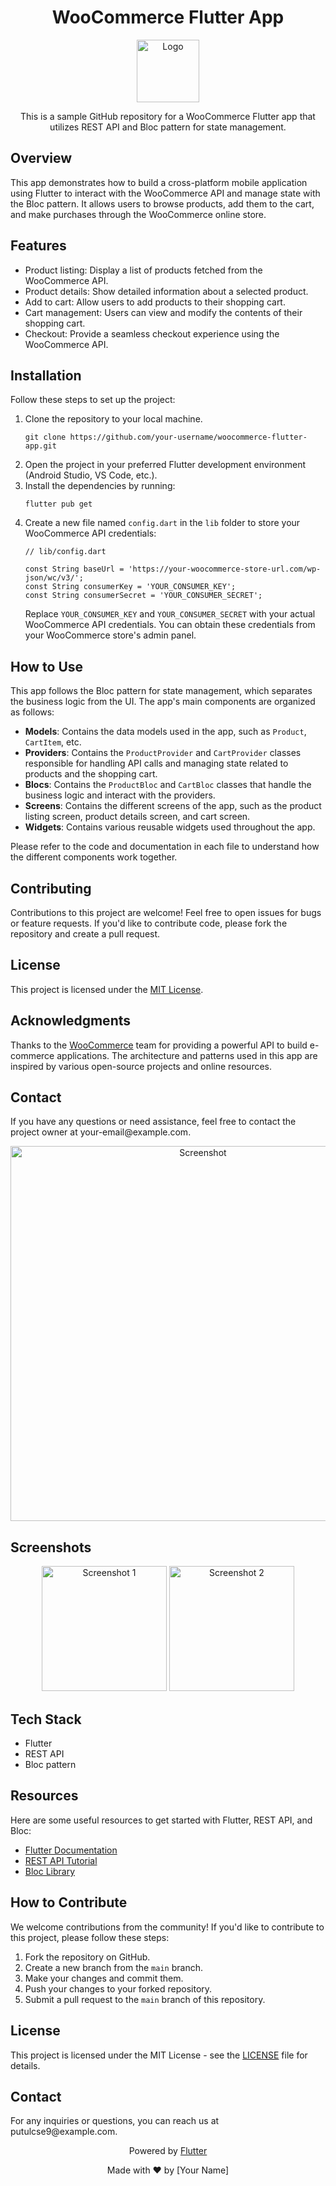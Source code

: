 
<h1 align="center">
  WooCommerce Flutter App
</h1>

<p align="center">
  <img alt="Logo" src="https://user-images.githubusercontent.com/32623983/170842452-2ea3a2f8-2164-421e-8788-d52c878a1a07.png" width="100" />
</p>

<p align="center">
  This is a sample GitHub repository for a WooCommerce Flutter app that utilizes REST API and Bloc pattern for state management.
</p>

<h2>Overview</h2>

<p>
  This app demonstrates how to build a cross-platform mobile application using Flutter to interact with the WooCommerce API and manage state with the Bloc pattern. It allows users to browse products, add them to the cart, and make purchases through the WooCommerce online store.
</p>

<h2>Features</h2>

<ul>
  <li>Product listing: Display a list of products fetched from the WooCommerce API.</li>
  <li>Product details: Show detailed information about a selected product.</li>
  <li>Add to cart: Allow users to add products to their shopping cart.</li>
  <li>Cart management: Users can view and modify the contents of their shopping cart.</li>
  <li>Checkout: Provide a seamless checkout experience using the WooCommerce API.</li>
</ul>

<h2>Installation</h2>

<p>
  Follow these steps to set up the project:
</p>

<ol>
  <li>Clone the repository to your local machine.</li>

<pre><code>git clone https://github.com/your-username/woocommerce-flutter-app.git</code></pre>

  <li>Open the project in your preferred Flutter development environment (Android Studio, VS Code, etc.).</li>

  <li>Install the dependencies by running:</li>

<pre><code>flutter pub get</code></pre>

  <li>Create a new file named <code>config.dart</code> in the <code>lib</code> folder to store your WooCommerce API credentials:</li>

<pre><code>// lib/config.dart

const String baseUrl = 'https://your-woocommerce-store-url.com/wp-json/wc/v3/';
const String consumerKey = 'YOUR_CONSUMER_KEY';
const String consumerSecret = 'YOUR_CONSUMER_SECRET';</code></pre>

  <p>Replace <code>YOUR_CONSUMER_KEY</code> and <code>YOUR_CONSUMER_SECRET</code> with your actual WooCommerce API credentials. You can obtain these credentials from your WooCommerce store's admin panel.</p>
</ol>

<h2>How to Use</h2>

<p>
  This app follows the Bloc pattern for state management, which separates the business logic from the UI. The app's main components are organized as follows:
</p>

<ul>
  <li><strong>Models</strong>: Contains the data models used in the app, such as <code>Product</code>, <code>CartItem</code>, etc.</li>
  <li><strong>Providers</strong>: Contains the <code>ProductProvider</code> and <code>CartProvider</code> classes responsible for handling API calls and managing state related to products and the shopping cart.</li>
  <li><strong>Blocs</strong>: Contains the <code>ProductBloc</code> and <code>CartBloc</code> classes that handle the business logic and interact with the providers.</li>
  <li><strong>Screens</strong>: Contains the different screens of the app, such as the product listing screen, product details screen, and cart screen.</li>
  <li><strong>Widgets</strong>: Contains various reusable widgets used throughout the app.</li>
</ul>

<p>
  Please refer to the code and documentation in each file to understand how the different components work together.
</p>

<h2>Contributing</h2>

<p>
  Contributions to this project are welcome! Feel free to open issues for bugs or feature requests. If you'd like to contribute code, please fork the repository and create a pull request.
</p>

<h2>License</h2>

<p>
  This project is licensed under the <a href="LICENSE">MIT License</a>.
</p>

<h2>Acknowledgments</h2>

<p>
  Thanks to the <a href="https://woocommerce.com/">WooCommerce</a> team for providing a powerful API to build e-commerce applications.
  The architecture and patterns used in this app are inspired by various open-source projects and online resources.
</p>

<h2>Contact</h2>

<p>
  If you have any questions or need assistance, feel free to contact the project owner at your-email@example.com.
</p>

<div align="center">
  <img alt="Screenshot" src="screenshot.png" width="600">
</div>

<h2>Screenshots</h2>

<div align="center">
  <img alt="Screenshot 1" src="screenshots/screenshot1.png" width="200">
  <img alt="Screenshot 2" src="screenshots/screenshot2.png" width="200">
  <!-- Add more screenshots here -->
</div>

<h2>Tech Stack</h2>

<ul>
  <li>Flutter</li>
  <li>REST API</li>
  <li>Bloc pattern</li>
</ul>

<h2>Resources</h2>

<p>
  Here are some useful resources to get started with Flutter, REST API, and Bloc:
</p>

<ul>
  <li><a href="https://flutter.dev/docs" target="_blank">Flutter Documentation</a></li>
  <li><a href="https://www.restapitutorial.com/" target="_blank">REST API Tutorial</a></li>
  <li><a href="https://pub.dev/packages/flutter_bloc" target="_blank">Bloc Library</a></li>
</ul>

<h2>How to Contribute</h2>

<p>
  We welcome contributions from the community! If you'd like to contribute to this project, please follow these steps:
</p>

<ol>
  <li>Fork the repository on GitHub.</li>
  <li>Create a new branch from the <code>main</code> branch.</li>
  <li>Make your changes and commit them.</li>
  <li>Push your changes to your forked repository.</li>
  <li>Submit a pull request to the <code>main</code> branch of this repository.</li>
</ol>

<h2>License</h2>

<p>
  This project is licensed under the MIT License - see the <a href="LICENSE">LICENSE</a> file for details.
</p>

<h2>Contact</h2>

<p>
  For any inquiries or questions, you can reach us at putulcse9@example.com.
</p>

<div align="center">
  <p>Powered by <a href="https://flutter.dev" target="_blank">Flutter</a></p>
  <p>Made with ❤️ by [Your Name]</p>
</div>
